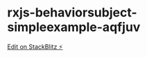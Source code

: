 # rxjs-behaviorsubject-simpleexample-aqfjuv

[Edit on StackBlitz ⚡️](https://stackblitz.com/edit/rxjs-behaviorsubject-simpleexample-aqfjuv)